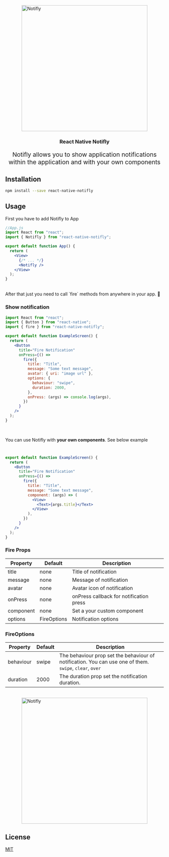 <img src="https://i.imgur.com/L2pxZlUl.png" alt="Notifly" style="display:block;width: 400px;margin:0 auto;"/>

<h3 align="center" style="text-align: center;">React Native Notifly</h3>
<p align="center" style="font-size: 1.2rem;">Notifly allows you to show application notifications within the application and with your own components</p>

## Installation

```bash
npm install --save react-native-notifly
```

## Usage

First you have to add Notifly to App

```jsx
//App.js
import React from "react";
import { Notifly } from "react-native-notifly";

export default function App() {
  return (
    <View>
      {/* ... */}
      <Notifly />
    </View>
  );
}
```

<br/>
After that just you need to call `fire` methods from anywhere in your app. 🎉

### Show notification

```jsx
import React from "react";
import { Button } from "react-native";
import { fire } from "react-native-notifly";

export default function ExampleScreen() {
  return (
    <Button
      title="Fire Notification"
      onPress={() =>
        fire({
          title: "Title",
          message: "Some text message",
          avatar: { uri: "image url" },
          options: {
            behaviour: "swipe",
            duration: 2000,
          },
          onPress: (args) => console.log(args),
        })
      }
    />
  );
}
```

<br/>
<p style="margin-bottom: 10px">You can use Notifly with <b>your own components</b>. See below example</p>
<br/>

```jsx
export default function ExampleScreen() {
  return (
    <Button
      title="Fire Notification"
      onPress={() =>
        fire({
          title: "Title",
          message: "Some text message",
          component: (args) => (
            <View>
              <Text>{args.title}</Text>
            </View>
          ),
        })
      }
    />
  );
}
```

### Fire Props

<table style="width: 100%">
    <thead>
        <tr>
            <th>Property</th>
            <th>Default</th>
            <th>Description</th>
        </tr>
    </thead>
    <tbody>
        <tr>
            <td>title</td>
            <td>none</td>
            <td>Title of notification</td>
        </tr>
        <tr>
            <td>message</td>
            <td>none</td>
            <td>Message of notification</td>
        </tr>
        <tr>
            <td>avatar</td>
            <td>none</td>
            <td>Avatar icon of notification</td>
        </tr>
        <tr>
            <td>onPress</td>
            <td>none</td>
            <td>onPress callback for notification press</td>
        </tr>
        <tr>
            <td>component</td>
            <td>none</td>
            <td>Set a your custom component</td>
        </tr>
        <tr>
            <td>options</td>
            <td>FireOptions</td>
            <td>Notification options</td>
        </tr>
    </tbody>
</table>

### FireOptions

<table style="width: 100%">
    <thead>
        <tr>
            <th>Property</th>
            <th>Default</th>
            <th>Description</th>
        </tr>
    </thead>
    <tbody>
        <tr>
            <td>behaviour</td>
            <td>swipe</td>
            <td>The behaviour prop set the behaviour of notification. You can use one of them. <code>swipe</code>, <code>clear</code>, <code>over</code> </td>
        </tr>
        <tr>
            <td>duration</td>
            <td>2000</td>
            <td>The duration prop set the notification duration.</td>
        </tr>
    </tbody>
</table>
<br/>
<img src="https://media2.giphy.com/media/C8lfq0sR0Vk2BERd98/giphy.gif" alt="Notifly" style="display:block;width: 400px;margin:0 auto;"/>

## License

[MIT](./LICENSE)
